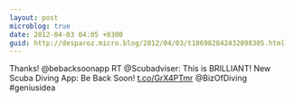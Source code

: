 ```yaml
---
layout: post
microblog: true
date: 2012-04-03 04:05 +0300
guid: http://desparoz.micro.blog/2012/04/03/t186982842432098305.html
---
```

Thanks! @bebacksoonapp RT @Scubadviser: This is BRILLIANT! New Scuba Diving App: Be Back Soon! [t.co/GrX4PTmr](http://t.co/GrX4PTmr) @BizOfDiving #geniusidea
